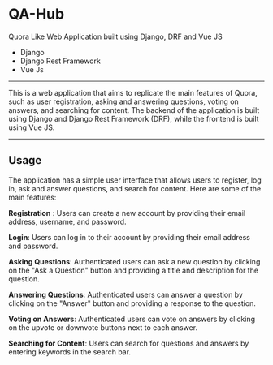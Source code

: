 # QA-Hub
Quora Like Web Application built using Django, DRF and Vue JS 
<ul>
  <li>Django</li>
  <li>Django Rest Framework</li>
  <li>Vue Js</li>
</ul>
<hr>

This is a web application that aims to replicate the main features of Quora, such as user registration, asking and answering questions, voting on answers, and searching for content. The backend of the application is built using Django and Django Rest Framework (DRF), while the frontend is built using Vue JS.

<hr>
<h2>Usage </h2>
The application has a simple user interface that allows users to register, log in, ask and answer questions, and search for content. Here are some of the main features:


**Registration** : Users can create a new account by providing their email address, username, and password.

**Login**: Users can log in to their account by providing their email address and password.

**Asking Questions**: Authenticated users can ask a new question by clicking on the "Ask a Question" button and providing a title and description for the question.

**Answering Questions**: Authenticated users can answer a question by clicking on the "Answer" button and providing a response to the question.

**Voting on Answers**: Authenticated users can vote on answers by clicking on the upvote or downvote buttons next to each answer.

**Searching for Content**: Users can search for questions and answers by entering keywords in the search bar.
